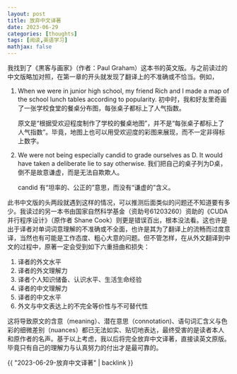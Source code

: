 ```yaml
---
layout: post
title: 放弃中文译著
date: 2023-06-29
categories: [thoughts]
tags: [阅读,英语学习]
mathjax: false
---
```


我找到了《黒客与画家》（作者：Paul Graham）这本书的英文版。与之前读过的中文版略加对照，在第一章的开头就发现了翻译上的不准确或不恰当。例如，

1.  When we were in junior high school, my friend Rich and I made a map of the school lunch tables according to popularity. 初中时，我和好友里奇画了一张学校食堂的餐桌分布图，每张桌子都标上了人气指数。
    
    原文是“根据受欢迎程度制作了学校的餐桌地图”，并不是“每张桌子都标上了人气指数”。毕竟，地图上也可以用受欢迎度的彩图来展现，而不一定非得标上数字。

2.  We were not being especially candid to grade ourselves as D. It would have taken a deliberate lie to say otherwise. 我们把自己的桌子列为D桌，倒不是故意谦虚，而是无法自欺欺人。
    
    candid 有“坦率的、公正的”意思，而没有“谦虚的”含义。

此书中文版的头两段就遇到这样的情况，可以推测后面类似的问题还不知道要有多少。我读过的另一本书由国家自然科学基金（资助号61203260）资助的《CUDA并行程序设计》（原作者 Shane Cook）则更是错误百出，根本没法看。这也许是出于译者对单词词意理解的不准确或不全面，也许是其为了翻译上的流畅而过度意译，当然也有可能是工作态度、粗心大意的问题。但不管怎样，在从外文翻译到中文的过程中，原著一定会受到如下六重扭曲和损失：

1.  译者的外文水平
2.  译者的外文理解力
3.  译者个人知识储备、认识水平、生活生命经验
4.  译者的中文理解力
5.  译者的中文水平
6.  外文与中文表达上的不完全等价性与不可替代性

这将导致原文的含意（meaning）、潜在意思（connotation)、语句词汇含义与色彩的细微差别（nuances）都已无法如实、贴切地表达，最终受害的是读者本人和原作者的名声。基于以上考虑，我以后将完全放弃中文译著，直接读英文原版。毕竟只有自己的理解力与认真努力的付出才是最可靠的。

{{ "2023-06-29-放弃中文译著" | backlink }}
